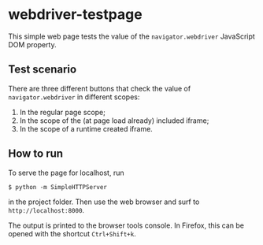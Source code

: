 # webdriver-testpage
This simple web page tests the value of the `navigator.webdriver` JavaScript DOM property.

## Test scenario
There are three different buttons that check the value of `navigator.webdriver` in different scopes:
1. In the regular page scope;
2. In the scope of the (at page load already) included iframe;
3. In the scope of a runtime created iframe.

## How to run
To serve the page for localhost, run
```
$ python -m SimpleHTTPServer
```
in the project folder. Then use the web browser and surf to `http://localhost:8000`.

The output is printed to the browser tools console. In Firefox, this can be opened with the shortcut `Ctrl+Shift+k`.
